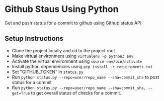# Github Staus Using Python
Get and push status for a commit to github using Github status API


## Setup Instructions

- Clone the project locally and cd to the project root
- Make virtual environment using `virtualenv -p python3 env`
- Activate the virtual environment using `source env/bin/activate`
- Install python dependencies using `pip install -r requirements.txt`
- Set "GITHUB_TOKEN" in `status.py`
- Run `python status.py --repo=user/repo_name --sha=commit_sha` to post status for a commit
- Run `python status.py --repo=user/repo_name --sha=commit_sha, --get=True` to get overall status of checks for a commit.
